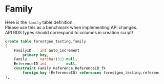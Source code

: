 # Family

Here is the `family` table definition. <br /> 
Please use this as a benchmark when implementing API changes. <br /> 
API RDS types should correspond to columns in creation script!

```SQL
create table forestgeo_testing.family
(
    FamilyID    int auto_increment
        primary key,
    Family      varchar(32) null,
    ReferenceID int         null,
    constraint Family_Reference_ReferenceID_fk
        foreign key (ReferenceID) references forestgeo_testing.reference (ReferenceID)
);
```